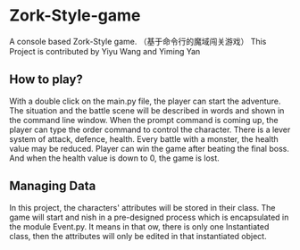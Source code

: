 # Zork-Style-game
A console based Zork-Style game. （基于命令行的魔域闯关游戏）
This Project is contributed by Yiyu Wang and Yiming Yan
## How to play?
With a double click on the main.py file, the player can start the adventure. The situation and the battle scene will be described in words and shown in the command line window. When the prompt command is coming up, the player can type the order command to control the character.
There is a lever system of attack, defence, health. Every battle with a monster, the health value may be reduced. Player can win the game after beating the final boss. And when the health value is down to 0, the game is lost.
## Managing Data
In this project, the characters' attributes will be stored in their class. The game will start and nish in a pre-designed process which is encapsulated in the module Event.py. It means in that  ow, there is only one Instantiated class, then the attributes will only be edited in that instantiated object.
